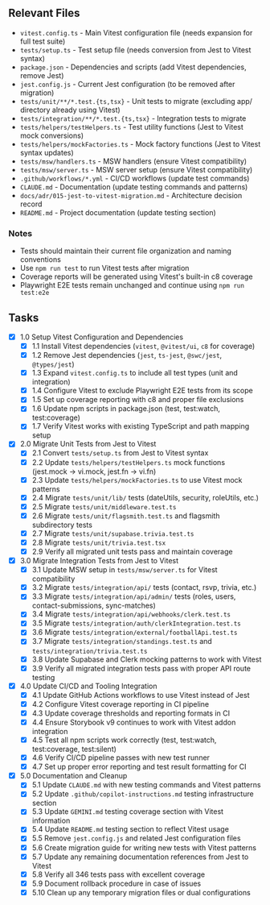 ## Relevant Files

- `vitest.config.ts` - Main Vitest configuration file (needs expansion for full test suite)
- `tests/setup.ts` - Test setup file (needs conversion from Jest to Vitest syntax)
- `package.json` - Dependencies and scripts (add Vitest dependencies, remove Jest)
- `jest.config.js` - Current Jest configuration (to be removed after migration)
- `tests/unit/**/*.test.{ts,tsx}` - Unit tests to migrate (excluding app/ directory already using Vitest)
- `tests/integration/**/*.test.{ts,tsx}` - Integration tests to migrate
- `tests/helpers/testHelpers.ts` - Test utility functions (Jest to Vitest mock conversions)
- `tests/helpers/mockFactories.ts` - Mock factory functions (Jest to Vitest syntax updates)
- `tests/msw/handlers.ts` - MSW handlers (ensure Vitest compatibility)
- `tests/msw/server.ts` - MSW server setup (ensure Vitest compatibility)
- `.github/workflows/*.yml` - CI/CD workflows (update test commands)
- `CLAUDE.md` - Documentation (update testing commands and patterns)
- `docs/adr/015-jest-to-vitest-migration.md` - Architecture decision record
- `README.md` - Project documentation (update testing section)

### Notes

- Tests should maintain their current file organization and naming conventions
- Use `npm run test` to run Vitest tests after migration
- Coverage reports will be generated using Vitest's built-in c8 coverage
- Playwright E2E tests remain unchanged and continue using `npm run test:e2e`

## Tasks

- [x] 1.0 Setup Vitest Configuration and Dependencies
  - [x] 1.1 Install Vitest dependencies (`vitest`, `@vitest/ui`, `c8` for coverage)
  - [x] 1.2 Remove Jest dependencies (`jest`, `ts-jest`, `@swc/jest`, `@types/jest`)
  - [x] 1.3 Expand `vitest.config.ts` to include all test types (unit and integration)
  - [x] 1.4 Configure Vitest to exclude Playwright E2E tests from its scope
  - [x] 1.5 Set up coverage reporting with c8 and proper file exclusions
  - [x] 1.6 Update npm scripts in package.json (test, test:watch, test:coverage)
  - [x] 1.7 Verify Vitest works with existing TypeScript and path mapping setup

- [x] 2.0 Migrate Unit Tests from Jest to Vitest
  - [x] 2.1 Convert `tests/setup.ts` from Jest to Vitest syntax
  - [x] 2.2 Update `tests/helpers/testHelpers.ts` mock functions (jest.mock → vi.mock, jest.fn → vi.fn)
  - [x] 2.3 Update `tests/helpers/mockFactories.ts` to use Vitest mock patterns
  - [x] 2.4 Migrate `tests/unit/lib/` tests (dateUtils, security, roleUtils, etc.)
  - [x] 2.5 Migrate `tests/unit/middleware.test.ts`
  - [x] 2.6 Migrate `tests/unit/flagsmith.test.ts` and flagsmith subdirectory tests
  - [x] 2.7 Migrate `tests/unit/supabase.trivia.test.ts`
  - [x] 2.8 Migrate `tests/unit/trivia.test.tsx`
  - [x] 2.9 Verify all migrated unit tests pass and maintain coverage

- [x] 3.0 Migrate Integration Tests from Jest to Vitest
  - [x] 3.1 Update MSW setup in `tests/msw/server.ts` for Vitest compatibility
  - [x] 3.2 Migrate `tests/integration/api/` tests (contact, rsvp, trivia, etc.)
  - [x] 3.3 Migrate `tests/integration/api/admin/` tests (roles, users, contact-submissions, sync-matches)
  - [x] 3.4 Migrate `tests/integration/api/webhooks/clerk.test.ts`
  - [x] 3.5 Migrate `tests/integration/auth/clerkIntegration.test.ts`
  - [x] 3.6 Migrate `tests/integration/external/footballApi.test.ts`
  - [x] 3.7 Migrate `tests/integration/standings.test.ts` and `tests/integration/trivia.test.ts`
  - [x] 3.8 Update Supabase and Clerk mocking patterns to work with Vitest
  - [x] 3.9 Verify all migrated integration tests pass with proper API route testing

- [x] 4.0 Update CI/CD and Tooling Integration
  - [x] 4.1 Update GitHub Actions workflows to use Vitest instead of Jest
  - [x] 4.2 Configure Vitest coverage reporting in CI pipeline
  - [x] 4.3 Update coverage thresholds and reporting formats in CI
  - [x] 4.4 Ensure Storybook v9 continues to work with Vitest addon integration
  - [x] 4.5 Test all npm scripts work correctly (test, test:watch, test:coverage, test:silent)
  - [x] 4.6 Verify CI/CD pipeline passes with new test runner
  - [x] 4.7 Set up proper error reporting and test result formatting for CI

- [x] 5.0 Documentation and Cleanup
  - [x] 5.1 Update `CLAUDE.md` with new testing commands and Vitest patterns
  - [x] 5.2 Update `.github/copilot-instructions.md` testing infrastructure section
  - [x] 5.3 Update `GEMINI.md` testing coverage section with Vitest information
  - [x] 5.4 Update `README.md` testing section to reflect Vitest usage
  - [x] 5.5 Remove `jest.config.js` and related Jest configuration files
  - [x] 5.6 Create migration guide for writing new tests with Vitest patterns
  - [x] 5.7 Update any remaining documentation references from Jest to Vitest
  - [x] 5.8 Verify all 346 tests pass with excellent coverage
  - [x] 5.9 Document rollback procedure in case of issues
  - [x] 5.10 Clean up any temporary migration files or dual configurations